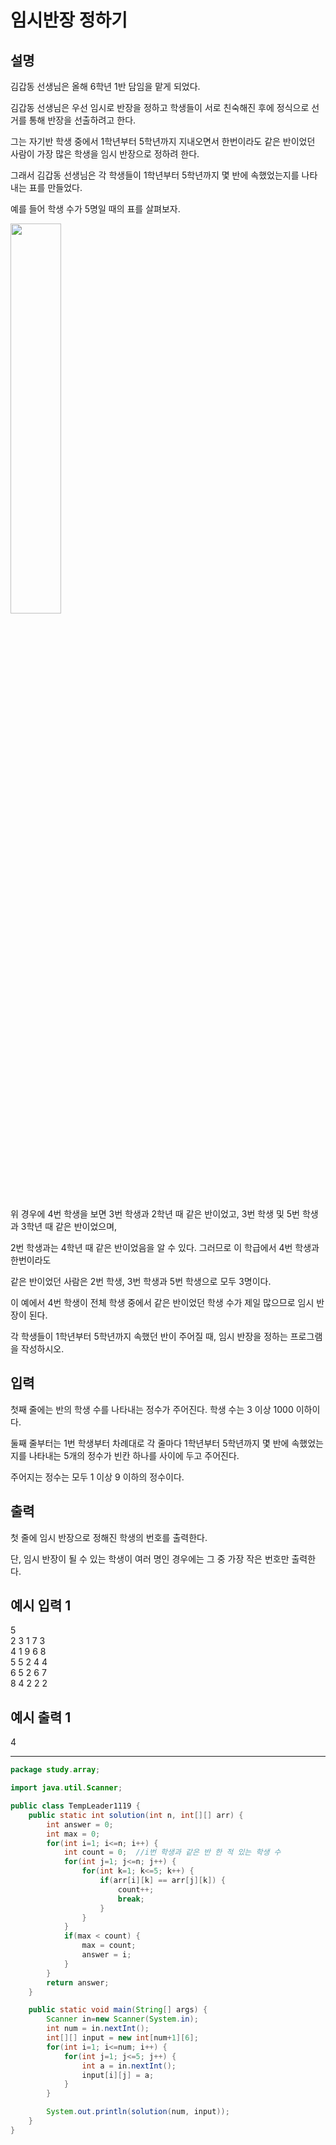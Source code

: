 # 임시반장 정하기
## 설명

김갑동 선생님은 올해 6학년 1반 담임을 맡게 되었다.

김갑동 선생님은 우선 임시로 반장을 정하고 학생들이 서로 친숙해진 후에 정식으로 선거를 통해 반장을 선출하려고 한다.

그는 자기반 학생 중에서 1학년부터 5학년까지 지내오면서 한번이라도 같은 반이었던 사람이 가장 많은 학생을 임시 반장으로 정하려 한다.

그래서 김갑동 선생님은 각 학생들이 1학년부터 5학년까지 몇 반에 속했었는지를 나타내는 표를 만들었다.

예를 들어 학생 수가 5명일 때의 표를 살펴보자.

<img src="https://cote.inflearn.com/public/upload/f8a83920ca.jpg" width="40%">

위 경우에 4번 학생을 보면 3번 학생과 2학년 때 같은 반이었고, 3번 학생 및 5번 학생과 3학년 때 같은 반이었으며,

2번 학생과는 4학년 때 같은 반이었음을 알 수 있다. 그러므로 이 학급에서 4번 학생과 한번이라도

같은 반이었던 사람은 2번 학생, 3번 학생과 5번 학생으로 모두 3명이다.

이 예에서 4번 학생이 전체 학생 중에서 같은 반이었던 학생 수가 제일 많으므로 임시 반장이 된다.

각 학생들이 1학년부터 5학년까지 속했던 반이 주어질 때, 임시 반장을 정하는 프로그램을 작성하시오.


## 입력
첫째 줄에는 반의 학생 수를 나타내는 정수가 주어진다. 학생 수는 3 이상 1000 이하이다.

둘째 줄부터는 1번 학생부터 차례대로 각 줄마다 1학년부터 5학년까지 몇 반에 속했었는지를 나타내는 5개의 정수가 빈칸 하나를 사이에 두고 주어진다.

주어지는 정수는 모두 1 이상 9 이하의 정수이다.


## 출력
첫 줄에 임시 반장으로 정해진 학생의 번호를 출력한다.

단, 임시 반장이 될 수 있는 학생이 여러 명인 경우에는 그 중 가장 작은 번호만 출력한다.


## 예시 입력 1 

5   
2 3 1 7 3   
4 1 9 6 8   
5 5 2 4 4   
6 5 2 6 7   
8 4 2 2 2   
## 예시 출력 1

4


---

```java
package study.array;

import java.util.Scanner;

public class TempLeader1119 {
    public static int solution(int n, int[][] arr) {
        int answer = 0;
        int max = 0;
        for(int i=1; i<=n; i++) {
            int count = 0;  //i번 학생과 같은 반 한 적 있는 학생 수
            for(int j=1; j<=n; j++) {
                for(int k=1; k<=5; k++) {
                    if(arr[i][k] == arr[j][k]) {
                        count++;
                        break;
                    }
                }
            }
            if(max < count) {
                max = count;
                answer = i;
            }
        }
        return answer;
    }

    public static void main(String[] args) {
        Scanner in=new Scanner(System.in);
        int num = in.nextInt();
        int[][] input = new int[num+1][6];
        for(int i=1; i<=num; i++) {
            for(int j=1; j<=5; j++) {
                int a = in.nextInt();
                input[i][j] = a;
            }
        }

        System.out.println(solution(num, input));
    }
}
```
